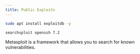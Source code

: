 ```yaml
---
title: Public Exploits
---
```


```bash
sudo apt install exploitdb -y

searchsploit openssh 7.2
```

Metasploit is a framework that allows you to search for known vulnerabilities.




